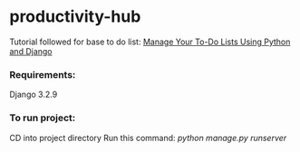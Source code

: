 # productivity-hub

Tutorial followed for base to do list:
[Manage Your To-Do Lists Using Python and Django](https://realpython.com/django-todo-lists/)

**<h3>Requirements:</h3>**
Django 3.2.9

**<h3>To run project:</h3>**
CD into project directory
Run this command: *python manage.py runserver*
